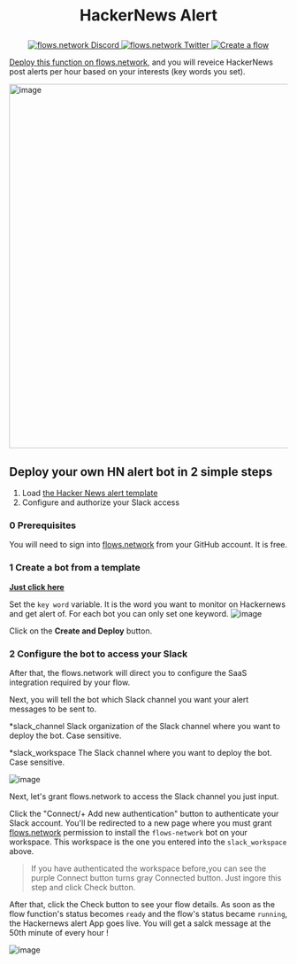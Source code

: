 # <p align="center">HackerNews Alert</p>
<p align="center">
  <a href="https://discord.gg/ccZn9ZMfFf">
    <img src="https://img.shields.io/badge/chat-Discord-7289DA?logo=discord" alt="flows.network Discord">
  </a>
  <a href="https://twitter.com/flows_network">
    <img src="https://img.shields.io/badge/Twitter-1DA1F2?logo=twitter&amp;logoColor=white" alt="flows.network Twitter">
  </a>
   <a href="https://flows.network/flow/createByTemplate/hackernews-alert">
    <img src="https://img.shields.io/website?up_message=deploy&url=https%3A%2F%2Fflows.network%2Fflow%2Fnew" alt="Create a flow">
  </a>
</p>

[Deploy this function on flows.network](#deploy-the-hackernews-alert-app), and you will reveice HackerNews post alerts per hour based on your interests (key words you set). 

<img width="658" alt="image" src="https://user-images.githubusercontent.com/45785633/227419393-d7a438f1-51c9-42bc-bb9a-bac1cd3e5581.png">

## Deploy your own HN alert bot in 2 simple steps

1. Load [the Hacker News alert template](https://flows.network/flow/createByTemplate/hackernews-alert)
2. Configure and authorize your Slack access

### 0 Prerequisites

You will need to sign into [flows.network](https://flows.network/) from your GitHub account. It is free.

### 1 Create a bot from a template

[**Just click here**](https://flows.network/flow/createByTemplate/hackernews-alert)

Set the `key word` variable. It is the word you want to monitor on Hackernews and get alert of. For each bot you can only set one keyword.
![image](https://github.com/flows-network/hackernews-alert/assets/37167103/6faed67d-e596-48fb-820c-eff56709859e)

Click on the **Create and Deploy** button.

### 2 Configure the bot to access your Slack

After that, the flows.network will direct you to configure the SaaS integration required by your flow.

Next, you will tell the bot which Slack channel you want your alert messages to be sent to.

*slack_channel
Slack organization of the Slack channel where you want to deploy the bot. Case sensitive.

*slack_workspace
The Slack channel where you want to deploy the bot. Case sensitive.

![image](https://github.com/flows-network/hackernews-alert/assets/37167103/85fb6038-7632-4aa0-bf74-3a8f3ab79fd2)


Next, let's grant flows.network to access the Slack channel you just input.

Click the "Connect/+ Add new authentication" button to authenticate your Slack account. You'll be redirected to a new page where you must grant [flows.network](https://flows.network/) permission to install the `flows-network` bot on your workspace. This workspace is the one you entered into the `slack_workspace` above.

> If you have authenticated the workspace before,you can see the purple Connect button turns gray Connected button. Just ingore this step and click Check button.

After that, click the Check button to see your flow details. As soon as the flow function's status becomes `ready` and the flow's status became `running`, the Hackernews alert App goes live. You will get a salck message at the 50th minute of every hour !

![image](https://github.com/flows-network/hackernews-alert/assets/37167103/f0a2928f-a918-443b-a58f-aae348710490)



